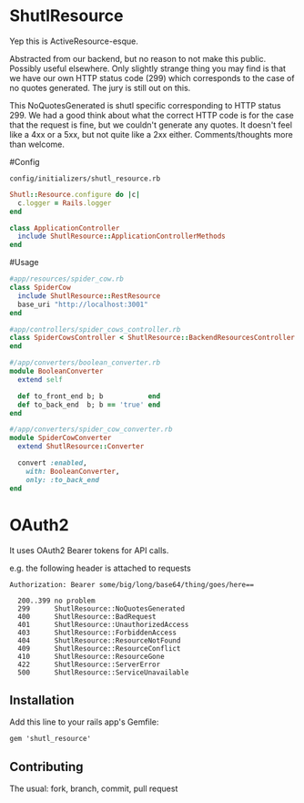 # ShutlResource

Yep this is ActiveResource-esque.

Abstracted from our backend, but no reason to not make this public. Possibly
useful elsewhere.
Only slightly strange thing you may find is that we have our own HTTP status
code (299) which corresponds to the case of no quotes generated. The jury is
still out on this.

This NoQuotesGenerated is shutl specific corresponding to HTTP status 299.
We had a good think about what the correct HTTP code is for the case that
the request is fine, but we couldn't generate any quotes. It doesn't feel
like a 4xx or a 5xx, but not quite like a 2xx either. Comments/thoughts
more than welcome.

#Config

`config/initializers/shutl_resource.rb`

```ruby
Shutl::Resource.configure do |c|
  c.logger = Rails.logger
end
```

```ruby
class ApplicationController
  include ShutlResource::ApplicationControllerMethods
end
```

#Usage

```ruby
#app/resources/spider_cow.rb
class SpiderCow
  include ShutlResource::RestResource
  base_uri "http://localhost:3001"
end

#app/controllers/spider_cows_controller.rb
class SpiderCowsController < ShutlResource::BackendResourcesController
end

#/app/converters/boolean_converter.rb
module BooleanConverter
  extend self

  def to_front_end b; b           end
  def to_back_end  b; b == 'true' end
end

#/app/converters/spider_cow_converter.rb
module SpiderCowConverter
  extend ShutlResource::Converter

  convert :enabled,
    with: BooleanConverter,
    only: :to_back_end
end

```



# OAuth2
It uses OAuth2 Bearer tokens for API calls.

e.g. the following header is attached to requests

`
Authorization: Bearer some/big/long/base64/thing/goes/here==
`

```
  200..399 no problem
  299      ShutlResource::NoQuotesGenerated
  400      ShutlResource::BadRequest
  401      ShutlResource::UnauthorizedAccess
  403      ShutlResource::ForbiddenAccess
  404      ShutlResource::ResourceNotFound
  409      ShutlResource::ResourceConflict
  410      ShutlResource::ResourceGone
  422      ShutlResource::ServerError
  500      ShutlResource::ServiceUnavailable
```

## Installation

Add this line to your rails app's Gemfile:

    gem 'shutl_resource'


## Contributing

The usual: fork, branch, commit, pull request

